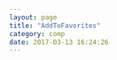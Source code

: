 ```yaml
---
layout: page
title: "AddToFavorites"
category: comp
date: 2017-03-13 16:24:26
---
```


<div id="root"></div>
<script src="/lib/Common.js"></script>
<script src="/lib/AddToFavorites.js"></script>